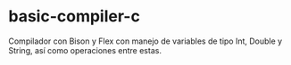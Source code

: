 # basic-compiler-c
Compilador con Bison y Flex con manejo de variables de tipo Int, Double y String, así como operaciones entre estas.
